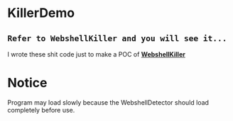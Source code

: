 # KillerDemo
`Refer to WebshellKiller and you will see it... `
---
I wrote these shit code just to make a POC of [**WebshellKiller**](https://github.com/fragileeye/WebshellKiller)

# Notice
Program may load slowly because the WebshellDetector should load completely before use.


